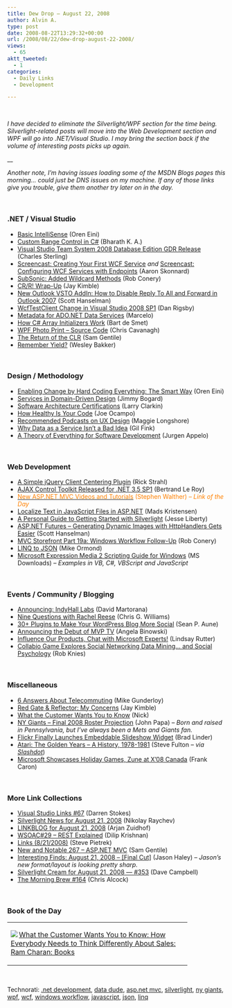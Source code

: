 ```yaml
---
title: Dew Drop – August 22, 2008
author: Alvin A.
type: post
date: 2008-08-22T13:29:32+00:00
url: /2008/08/22/dew-drop-august-22-2008/
views:
  - 65
aktt_tweeted:
  - 1
categories:
  - Daily Links
  - Development

---
```

</p> 

&#160;

_I have decided to eliminate the Silverlight/WPF section for the time being. Silverlight-related posts will move into the Web Development section and WPF will go into .NET/Visual Studio. I may bring the section back if the volume of interesting posts picks up again._

__

_Another note, I’m having issues loading some of the MSDN Blogs pages this morning… could just be DNS issues on my machine. If any of those links give you trouble, give them another try later on in the day._

&#160;

### .NET / Visual Studio

  * [Basic IntelliSense][1] (Oren Eini)
  * [Custom Range Control in C#][2] (Bharath K. A.)
  * [Visual Studio Team System 2008 Database Edition GDR Release][3] (Charles Sterling)
  * [Screencast: Creating Your First WCF Service][4]&#160;_and_&#160;[Screencast: Configuring WCF Services with Endpoints][5] (Aaron Skonnard)
  * [SubSonic: Added Wildcard Methods][6] (Rob Conery)
  * [CR/R! Wrap-Up][7] (Jay Kimble)
  * [New Outlook VSTO AddIn: How to Disable Reply To All and Forward in Outlook 2007][8] (Scott Hanselman)
  * [WcfTestClient Change in Visual Studio 2008 SP1][9] (Dan Rigsby)
  * [Metadata for ADO.NET Data Services][10] (Marcelo)
  * [How C# Array Initializers Work][11] (Bart de Smet)
  * [WPF Photo Print &#8211; Source Code][12] (Chris Cavanagh)
  * [The Return of the CLR][13] (Sam Gentile)
  * [Remember Yield?][14] (Wesley Bakker)

&#160;

### Design / Methodology

  * [Enabling Change by Hard Coding Everything: The Smart Way][15] (Oren Eini)
  * [Services in Domain-Driven Design][16] (Jimmy Bogard)
  * [Software Architecture Certifications][17] (Larry Clarkin)
  * [How Healthy Is Your Code][18] (Joe Ocampo)
  * [Recommended Podcasts on UX Design][19] (Maggie Longshore)
  * [Why Data as a Service Isn&#8217;t a Bad Idea][20] (Gil Fink)
  * [A Theory of Everything for Software Development][21] (Jurgen Appelo)

&#160;

### Web Development

  * [A Simple jQuery Client Centering Plugin][22] (Rick Strahl)
  * [AJAX Control Toolkit Released for .NET 3.5 SP1][23] (Bertrand Le Roy)
  * [<font color="#ff8000">New ASP.NET MVC Videos and Tutorials</font>][24] <font color="#ff8000">(Stephen Walther)<em> – Link of the Day</em></font>
  * [Localize Text in JavaScript Files in ASP.NET][25] (Mads Kristensen)
  * [A Personal Guide to Getting Started with Silverlight][26] (Jesse Liberty)
  * [ASP.NET Futures &#8211; Generating Dynamic Images with HttpHandlers Gets Easier][27] (Scott Hanselman)
  * [MVC Storefront Part 19a: Windows Workflow Follow-Up][28] (Rob Conery)
  * [LINQ to JSON][29] (Mike Ormond)
  * [Microsoft Expression Media 2 Scripting Guide for Windows][30] (MS Downloads) _– Examples in VB, C#, VBScript and JavaScript_

&#160;

### Events / Community / Blogging

  * [Announcing: IndyHall Labs][31] (David Martorana)
  * [Nine Questions with Rachel Reese][32] (Chris G. Williams)
  * [30+ Plugins to Make Your WordPress Blog More Social][33] (Sean P. Aune)
  * [Announcing the Debut of MVP TV][34] (Angela Binowski)
  * [Influence Our Products, Chat with Microsoft Experts!][35] (Lindsay Rutter)
  * [Collabio Game Explores Social Networking Data Mining&#8230; and Social Psychology][36] (Rob Knies)

&#160;

### Miscellaneous

  * [6 Answers About Telecommuting][37] (Mike Gunderloy)
  * [Red Gate & Reflector: My Concerns][38] (Jay Kimble)
  * [What the Customer Wants You to Know][39] (Nick)
  * [NY Giants &#8211; Final 2008 Roster Projection][40] (John Papa) _– Born and raised in Pennsylvania, but I’ve always been a Mets and Giants fan._
  * [Flickr Finally Launches Embeddable Slideshow Widget][41] (Brad Linder)
  * [Atari: The Golden Years &#8211; A History, 1978-1981][42] (Steve Fulton _– via_ [_Slashdot_][43])
  * [Microsoft Showcases Holiday Games, Zune at X&#8217;08 Canada][44] (Frank Caron)

&#160;

### More Link Collections

  * [Visual Studio Links #67][45] (Darren Stokes)
  * [Silverlight News for August 21, 2008][46] (Nikolay Raychev)
  * [LINKBLOG for August 21, 2008][47] (Arjan Zuidhof)
  * [WSOAC#29 &#8211; REST Explained][48] (Dilip Krishnan)
  * [Links (8/21/2008)][49] (Steve Pietrek)
  * [New and Notable 267 &#8211; ASP.NET MVC][50] (Sam Gentile)
  * [Interesting Finds: August 21, 2008 &#8211; [Final Cut]][51] (Jason Haley) _– Jason’s new format/layout is looking pretty sharp._
  * [Silverlight Cream for August 21, 2008 &#8212; #353][52] (Dave Campbell)
  * [The Morning Brew #164][53] (Chris Alcock)

&#160;

### Book of the Day

<div class="wlWriterSmartContent" id="scid:7dc1bd33-94bd-46fd-a20b-0131235bcd47:f50e57ce-ea66-46b7-8cbf-ed400b9de879" style="padding-right: 0px; display: inline; padding-left: 0px; float: none; padding-bottom: 0px; margin: 0px; padding-top: 0px">
  <table cellspacing="0" cellpadding="2" width="400" border="0" unselectable="on">
    <tr>
      <td valign="top" width="400">
        <p>
          <a title="What the Customer Wants You to Know: How Everybody Needs to Think Differently About Sales: Ram Charan: Books" href="http://www.amazon.com/exec/obidos/ASIN/1591841658/alvinashcraft-20"><img data-recalc-dims="1" decoding="async" src="https://i0.wp.com/images.amazon.com/images/P/1591841658.01.MZZZZZZZ.jpg?w=660" border="0" align="left" style="float:left" />What the Customer Wants You to Know: How Everybody Needs to Think Differently About Sales: Ram Charan: Books</a>
        </p>
      </td>
    </tr>
  </table>
</div>

&#160;

<div class="wlWriterSmartContent" id="scid:C16BAC14-9A3D-4c50-9394-FBFEF7A93539:9ee5cc64-855e-4882-a782-f0ba270cca98" style="padding-right: 0px; display: inline; padding-left: 0px; float: none; padding-bottom: 0px; margin: 0px; padding-top: 0px">
  <!--dotnetkickit-->
</div></p> </p> </p> </p> </p> </p> </p> </p> </p> </p> </p> </p> </p> </p> </p> </p> </p> </p> </p> </p> </p> </p> </p> </p> </p> </p> </p> </p> </p> </p> </p> </p> </p> </p> </p> </p> </p> 

<div class="wlWriterSmartContent" id="scid:d7bf807d-7bb0-458a-811f-90c51817d5c2:4475cb40-ba8e-4699-bab7-680235840bac" style="padding-right: 0px; display: inline; padding-left: 0px; float: none; padding-bottom: 0px; margin: 0px; padding-top: 0px">
  <p>
    <span class="TagSite">Technorati:</span> <a href="http://technorati.com/tag/.net+development" rel="tag" class="tag">.net development</a>, <a href="http://technorati.com/tag/data+dude" rel="tag" class="tag">data dude</a>, <a href="http://technorati.com/tag/asp.net+mvc" rel="tag" class="tag">asp.net mvc</a>, <a href="http://technorati.com/tag/silverlight" rel="tag" class="tag">silverlight</a>, <a href="http://technorati.com/tag/ny+giants" rel="tag" class="tag">ny giants</a>, <a href="http://technorati.com/tag/wpf" rel="tag" class="tag">wpf</a>, <a href="http://technorati.com/tag/wcf" rel="tag" class="tag">wcf</a>, <a href="http://technorati.com/tag/windows+workflow" rel="tag" class="tag">windows workflow</a>, <a href="http://technorati.com/tag/javascript" rel="tag" class="tag">javascript</a>, <a href="http://technorati.com/tag/json" rel="tag" class="tag">json</a>, <a href="http://technorati.com/tag/linq" rel="tag" class="tag">linq</a><br /><!-- StartInsertedTags: .net development, data dude, asp.net mvc, silverlight, ny giants, wpf, wcf, windows workflow, javascript, json, linq :EndInsertedTags -->
  </p>
</div>

 [1]: http://ayende.com/Blog/archive/2008/08/21/Basic-intellisense.aspx
 [2]: http://www.codeproject.com/KB/cs/RangeControl.aspx
 [3]: http://blogs.msdn.com/charles_sterling/archive/2008/08/21/visual-studio-team-system-2008-database-edition-gdr-release.aspx
 [4]: http://www.pluralsight.com/community/blogs/aaron/archive/2008/08/21/screencast-creating-your-first-wcf-service.aspx
 [5]: http://www.pluralsight.com/community/blogs/aaron/archive/2008/08/21/screencast-configuring-wcf-services-with-endpoints.aspx
 [6]: http://blog.wekeroad.com/blog/subsonic-added-wildcard-methods/
 [7]: http://theruntime.com/blogs/jaykimble/archive/2008/08/21/crr-wrap-up.aspx
 [8]: http://www.hanselman.com/blog/NewOutlookVSTOAddInHowToDisableReplyToAllAndForwardInOutlook2007.aspx
 [9]: http://www.danrigsby.com/blog/index.php/2008/08/21/wcftestclient-change-in-visual-studio-2008-sp1/
 [10]: http://blogs.msdn.com/marcelolr/archive/2008/08/21/metadata-for-ado-net-data-services.aspx
 [11]: http://community.bartdesmet.net/blogs/bart/archive/2008/08/21/how-c-array-initializers-work.aspx
 [12]: http://chriscavanagh.wordpress.com/2008/08/22/wpf-photo-print-source-code/
 [13]: http://samgentile.com/blogs/samgentile/archive/2008/08/21/new-and-notable-267-reflector-and-redgate.aspx
 [14]: http://weblogs.asp.net/wesleybakker/archive/2008/08/21/remember-yield.aspx
 [15]: http://ayende.com/Blog/archive/2008/08/21/Enabling-change-by-hard-coding-everything-the-smart-way.aspx
 [16]: http://www.lostechies.com/blogs/jimmy_bogard/archive/2008/08/21/services-in-domain-driven-design.aspx
 [17]: http://eraserandcrowbar.com/2008/08/22/SoftwareArchitectureCertifications.aspx
 [18]: http://www.lostechies.com/blogs/joe_ocampo/archive/2008/08/21/how-healthy-is-your-code.aspx
 [19]: http://maggieplusplus.com/2008/08/21/Recommended+Podcasts+On+UX+Design.aspx
 [20]: http://dotnet.dzone.com/news/why-data-as-a-service-isnt-a-b
 [21]: http://dotnet.dzone.com/news/a-theory-everything-software-d
 [22]: http://west-wind.com/weblog/posts/459873.aspx
 [23]: http://weblogs.asp.net/bleroy/archive/2008/08/21/ajax-control-toolkit-released-for-net-3-5-sp1.aspx
 [24]: http://weblogs.asp.net/stephenwalther/archive/2008/08/21/new-asp-net-mvc-videos-and-tutorials.aspx
 [25]: http://blog.madskristensen.dk/post/Localize-text-in-JavaScript-files-in-ASPNET.aspx
 [26]: http://silverlight.net/blogs/jesseliberty/archive/2008/08/21/a-personal-guide-to-getting-started-with-silverlight.aspx
 [27]: http://www.hanselman.com/blog/ASPNETFuturesGeneratingDynamicImagesWithHttpHandlersGetsEasier.aspx
 [28]: http://blog.wekeroad.com/mvc-storefront/mvcstore-part-19a/
 [29]: http://blogs.msdn.com/mikeormond/archive/2008/08/21/linq-to-json.aspx
 [30]: http://www.microsoft.com/downloads/details.aspx?familyid=c0845865-b7c3-4dd5-b549-45a8b6f7e8f9&displaylang=en&tm
 [31]: http://www.indyhall.org/2008/08/21/announcing-indyhall-labs/
 [32]: http://geekswithblogs.net/cwilliams/archive/2008/08/21/124601.aspx
 [33]: http://mashable.com/2008/08/20/social-wordpress-blog-plugins/
 [34]: http://blogs.msdn.com/angelab/archive/2008/08/21/announcing-the-debut-of-mvp-tv.aspx
 [35]: http://blogs.msdn.com/lindsay/archive/2008/08/21/influence-our-products-chat-with-microsoft-experts.aspx
 [36]: http://research.microsoft.com/displayArticle.aspx?0rc=n&id=2075
 [37]: http://webworkerdaily.com/2008/08/21/6-answers-about-telecommuting/
 [38]: http://theruntime.com/blogs/jaykimble/archive/2008/08/21/red-gate-amp-reflector-my-concerns.aspx
 [39]: http://www.sharepointnick.com/blog/Lists/Posts/Post.aspx?List=5dc54964-b1bb-4e4c-b1a6-827f6698058c&ID=112
 [40]: http://johnpapa.net/football/ny-giants-ndash-final-2008-roster-projection/
 [41]: http://www.downloadsquad.com/2008/08/21/flickr-finally-launches-embeddable-slideshow-widget/
 [42]: http://www.gamasutra.com/view/feature/3766/atari_the_golden_years__a_.php
 [43]: http://games.slashdot.org/article.pl?sid=08/08/21/2135202
 [44]: http://arstechnica.com/news.ars/post/20080821-microsoft-showcases-holiday-games-zune-at-x08-canada.html
 [45]: http://visualstudiohacks.com/blog/visual-studio-links-67/
 [46]: http://www.silverlightshow.net/news/Silverlight-news-for-August-21-2008.aspx
 [47]: http://www.arjansworld.com/2008/08/21/linkblog-for-august-21-2008/
 [48]: http://itknowledgeexchange.techtarget.com/serviceendpoint/wsoac-sharp-29-rest-explained/
 [49]: http://spietrek.blogspot.com/2008/08/links-8212008.html
 [50]: http://samgentile.com/blogs/samgentile/archive/2008/08/21/new-and-notable-267-asp-net-mvc.aspx
 [51]: http://jasonhaley.com/blog/archive/2008/08/21/142174.aspx
 [52]: http://geekswithblogs.net/WynApseTechnicalMusings/archive/2008/08/21/124622.aspx
 [53]: http://blog.cwa.me.uk/2008/08/22/the-morning-brew-164/